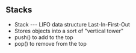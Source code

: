 ## Stacks
+ Stack --- LIFO data structure Last-In-First-Out
+ Stores  objects into a sort of "vertical tower" 
+ push() to add to the top 
+ pop() to remove from the top